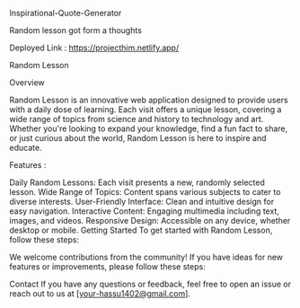 Inspirational-Quote-Generator

Random lesson got form a thoughts 


Deployed Link :   https://projecthim.netlify.app/

Random Lesson

Overview

Random Lesson is an innovative web application designed to provide users with a daily dose of learning. Each visit offers a unique lesson, covering a wide range of topics from science and history to technology and art. Whether you're looking to expand your knowledge, find a fun fact to share, or just curious about the world, Random Lesson is here to inspire and educate.

Features : 

Daily Random Lessons: Each visit presents a new, randomly selected lesson.
Wide Range of Topics: Content spans various subjects to cater to diverse interests.
User-Friendly Interface: Clean and intuitive design for easy navigation.
Interactive Content: Engaging multimedia including text, images, and videos.
Responsive Design: Accessible on any device, whether desktop or mobile.
Getting Started
To get started with Random Lesson, follow these steps:


We welcome contributions from the community! If you have ideas for new features or improvements, please follow these steps:


Contact
If you have any questions or feedback, feel free to open an issue or reach out to us at [your-hassu1402@gmail.com].



